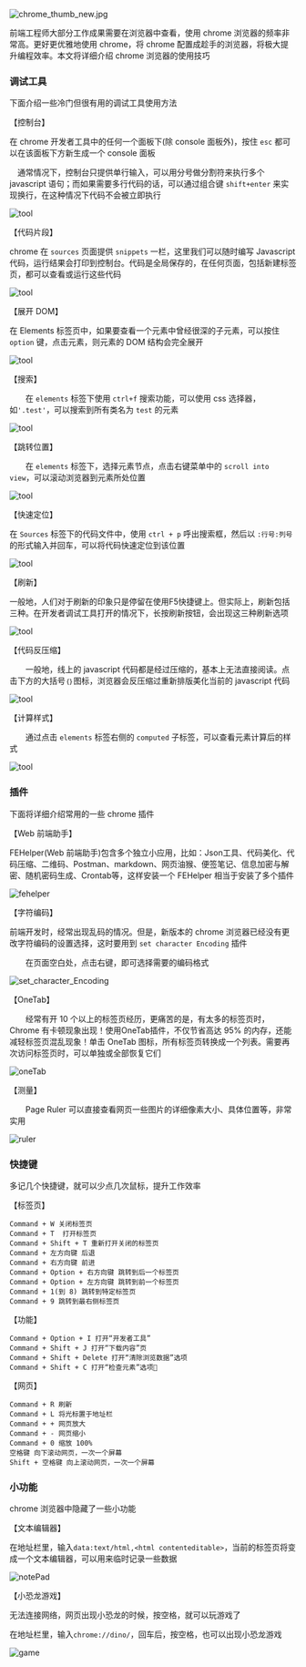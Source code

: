 ![chrome_thumb_new.jpg](https://pic.xiaohuochai.site/blog/chrome/chrome_thumb_new.jpg)

前端工程师大部分工作成果需要在浏览器中查看，使用 chrome 浏览器的频率非常高。更好更优雅地使用 chrome，将 chrome 配置成趁手的浏览器，将极大提升编程效率。本文将详细介绍 chrome 浏览器的使用技巧


### 调试工具

下面介绍一些冷门但很有用的调试工具使用方法

【控制台】

在 chrome 开发者工具中的任何一个面板下(除 console 面板外)，按住 `esc` 都可以在该面板下方新生成一个 console 面板

 通常情况下，控制台只提供单行输入，可以用分号做分割符来执行多个 javascript 语句；而如果需要多行代码的话，可以通过组合键 `shift+enter` 来实现换行，在这种情况下代码不会被立即执行

![tool](https://pic.xiaohuochai.site/blog/chrome/chrome_tool4.png)

【代码片段】


chrome 在 `sources` 页面提供 `snippets` 一栏，这里我们可以随时编写 Javascript 代码，运行结果会打印到控制台。代码是全局保存的，在任何页面，包括新建标签页，都可以查看或运行这些代码

![tool](https://pic.xiaohuochai.site/blog/chrome/chrome_tool7.png)

【展开 DOM】

在 Elements 标签页中，如果要查看一个元素中曾经很深的子元素，可以按住 `option` 键，点击元素，则元素的 DOM 结构会完全展开

![tool](https://pic.xiaohuochai.site/blog/chrome/chrome_tool8.gif)

【搜索】

  在 `elements` 标签下使用 `ctrl+f` 搜索功能，可以使用 css 选择器，如`'.test'`，可以搜索到所有类名为 `test` 的元素
  
![tool](https://pic.xiaohuochai.site/blog/chrome/chrome_tool5.png)


【跳转位置】

  在 `elements` 标签下，选择元素节点，点击右键菜单中的 `scroll into view`，可以滚动浏览器到元素所处位置
  
![tool](https://pic.xiaohuochai.site/blog/chrome/chrome_tool6.png)

【快速定位】

 在 `Sources` 标签下的代码文件中，使用 `ctrl + p` 呼出搜索框，然后以 `:行号:列号` 的形式输入并回车，可以将代码快速定位到该位置
 
 ![tool](https://pic.xiaohuochai.site/blog/chrome/chrome_tool9.png)
  
【刷新】

一般地，人们对于刷新的印象只是停留在使用F5快捷键上。但实际上，刷新包括三种。在开发者调试工具打开的情况下，长按刷新按钮，会出现这三种刷新选项

![tool](https://pic.xiaohuochai.site/blog/chrome/chrome_tool1.png)

【代码反压缩】

  一般地，线上的 javascript 代码都是经过压缩的，基本上无法直接阅读。点击下方的大括号`｛｝`图标，浏览器会反压缩过重新排版美化当前的 javascript 代码
  
![tool](https://pic.xiaohuochai.site/blog/chrome/chrome_tool2.gif)


【计算样式】

  通过点击 `elements` 标签右侧的 `computed` 子标签，可以查看元素计算后的样式
  
![tool](https://pic.xiaohuochai.site/blog/chrome/chrome_tool3.png)



### 插件

下面将详细介绍常用的一些 chrome 插件

【Web 前端助手】

FEHelper(Web 前端助手)包含多个独立小应用，比如：Json工具、代码美化、代码压缩、二维码、Postman、markdown、网页油猴、便签笔记、信息加密与解密、随机密码生成、Crontab等，这样安装一个 FEHelper 相当于安装了多个插件

![fehelper](https://pic.xiaohuochai.site/blog/chrome/chrome_tool10.jpg)

【字符编码】

前端开发时，经常出现乱码的情况。但是，新版本的 chrome 浏览器已经没有更改字符编码的设置选择，这时要用到 `set character Encoding` 插件

　　在页面空白处，点击右键，即可选择需要的编码格式
  

![set_character_Encoding](https://pic.xiaohuochai.site/blog/chromePlug8.png)




【OneTab】

　　经常有开 10 个以上的标签页经历，更痛苦的是，有太多的标签页时，Chrome 有卡顿现象出现！使用OneTab插件，不仅节省高达 95% 的内存，还能减轻标签页混乱现象！单击 OneTab 图标，所有标签页转换成一个列表。需要再次访问标签页时，可以单独或全部恢复它们

![oneTab](https://pic.xiaohuochai.site/blog/chrome/chrome_oneTab.jpg)
 

【测量】

　　Page Ruler 可以直接查看网页一些图片的详细像素大小、具体位置等，非常实用
  
![ruler](https://pic.xiaohuochai.site/blog/chromePlug6.png)
 

### 快捷键

多记几个快捷键，就可以少点几次鼠标，提升工作效率

【标签页】
```
Command + W 关闭标签页
Command + T  打开标签页
Command + Shift + T 重新打开关闭的标签页
Command + 左方向键 后退
Command + 右方向键 前进
Command + Option + 右方向键 跳转到后一个标签页
Command + Option + 左方向键 跳转到前一个标签页
Command + 1(到 8) 跳转到特定标签页
Command + 9 跳转到最右侧标签页
```

【功能】
```
Command + Option + I 打开“开发者工具”
Command + Shift + J 打开“下载内容”页
Command + Shift + Delete 打开“清除浏览数据”选项
Command + Shift + C 打开“检查元素”选项
```

【网页】
```
Command + R 刷新
Command + L 将光标置于地址栏
Command + + 网页放大
Command + - 网页缩小
Command + 0 缩放 100%
空格键 向下滚动网页，一次一个屏幕
Shift + 空格键 向上滚动网页，一次一个屏幕
```


### 小功能

chrome 浏览器中隐藏了一些小功能

【文本编辑器】

在地址栏里，输入`data:text/html,<html contenteditable>`，当前的标签页将变成一个文本编辑器，可以用来临时记录一些数据

![notePad](https://pic.xiaohuochai.site/blog/chrome/chrome_notepad.png)

【小恐龙游戏】

无法连接网络，网页出现小恐龙的时候，按空格，就可以玩游戏了

在地址栏里，输入`chrome://dino/`，回车后，按空格，也可以出现小恐龙游戏

![game](https://pic.xiaohuochai.site/blog/chrome/chrome_game.gif)